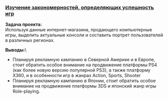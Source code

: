 ### [Изучение закономерностей, определяющих успешность игр](https://github.com/chusovalex/DataScienceProjects/blob/main/project_04/project_04_research_videogame_market.ipynb)

**Задача проекта:**\
Используя данные интернет-магазина, продающего компьютерные игры, выделить актуальные консоли и составить портрет пользователей в различных регионах.

**Выводы:**\
- Планируя рекламную кампанию в Северной Америке и в Европе, стоит обратить особое внимание на продвижение платформы PS4 (как более новую версию популярной PS3), а также платформу X360, и в особенности игр в жанрах Action, Sports, Shooter
- Планируя рекламную кампанию в Японии, стоит обратить особое внимание на продвижение платформы 3DS и японский жанр игры Role-playing.
